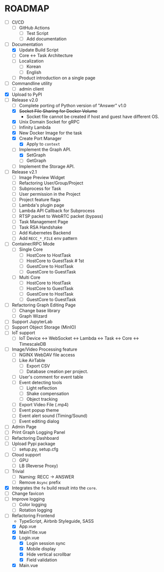 # ROADMAP

- [ ] CI/CD
  - [ ] GitHub Actions
    - [ ] Test Script
    - [ ] Add documentation
- [ ] Documentation
  - [x] Update Build Script
  - [ ] Core <-> Task Architecture
  - [ ] Localization
    - [ ] Korean
    - [ ] English
  - [ ] Product introduction on a single page
- [ ] Commandline utility
  - [ ] admin client
- [x] Upload to PyPI
- [ ] Release v2.0
  - [ ] Complete porting of Python version of "Answer" v1.0
  - [x] <del>Socket File Sharing for Docker Volume</del>
    - Socket file cannot be created if host and guest have different OS.
  - [x] Unix Domain Socket for gRPC
  - [ ] Infinity Lambda
  - [x] New Docker Image for the task
  - [x] Create Port Manager
    - [x] Apply to `context`
  - [ ] Implement the Graph API.
    - [x] SetGraph
    - [ ] GetGraph
  - [ ] Implement the Storage API.
- [ ] Release v2.1
  - [ ] Image Preview Widget
  - [ ] Refactoring User/Group/Project
  - [ ] Subprocess for Task
  - [ ] User permission in the Project
  - [ ] Project feature flags
  - [ ] Lambda's plugin page
  - [ ] Lambda API Callback for Subprocess
  - [ ] RTSP packet to WebRTC packet (bypass)
  - [ ] Task Management Page
  - [ ] Task RSA Handshake
  - [ ] Add Kubernetes Backend
  - [ ] Add `RECC_*_FILE` env pattern
- [ ] Container/RPC Mode
  - [ ] Single Core
    - [ ] HostCore to HostTask
    - [ ] HostCore to GuestTask  # 1st
    - [ ] GuestCore to HostTask
    - [ ] GuestCore to GuestTask
  - [ ] Multi Core
    - [ ] HostCore to HostTask
    - [ ] HostCore to GuestTask
    - [ ] GuestCore to HostTask
    - [ ] GuestCore to GuestTask
- [ ] Refactoring Graph Editing Page
  - [ ] Change base library
  - [ ] Graph Wizard
- [ ] Support JupyterLab
- [ ] Support Object Storage (MinIO)
- [ ] IoT support
  - [ ] IoT Device <-> WebSocket <-> Lambda <-> Task <-> Core <-> TimescaleDB
- [ ] Image/Video Processing feature
  - [ ] NGINX WebDAV file access
  - [ ] Like AirTable
    - [ ] Export CSV
    - [ ] Database creation per project.
  - [ ] User's comment for event table
  - [ ] Event detecting tools
    - [ ] Light reflection
    - [ ] Shake compensation
    - [ ] Object tracking
  - [ ] Export Video File (.mp4)
  - [ ] Event popup theme
  - [ ] Event alert sound (Timing/Sound)
  - [ ] Event editing dialog
- [ ] Admin Page
- [ ] Print Graph Logging Panel
- [ ] Refactoring Dashboard
- [ ] Upload Pypi package
  - [ ] setup.py, setup.cfg
- [ ] Cloud support
  - [ ] GPU
  - [ ] LB (Reverse Proxy)
- [ ] Trivial
  - [ ] Naming: RECC -> ANSWER
  - [ ] Remove `Async` prefix
- [x] Integrates the `fe` build result into the `core`.
- [ ] Change favicon
- [ ] Improve logging
  - [ ] Color logging
  - [ ] Rotation logging
- [ ] Refactoring Frontend
  - TypeScript, Airbnb Styleguide, SASS
  - [x] App.vue
  - [x] MainTitle.vue
  - [x] Login.vue
    - [x] Login session sync
    - [x] Mobile display
    - [x] Hide vertical scrollbar
    - [x] Field validation
  - [x] Main.vue
